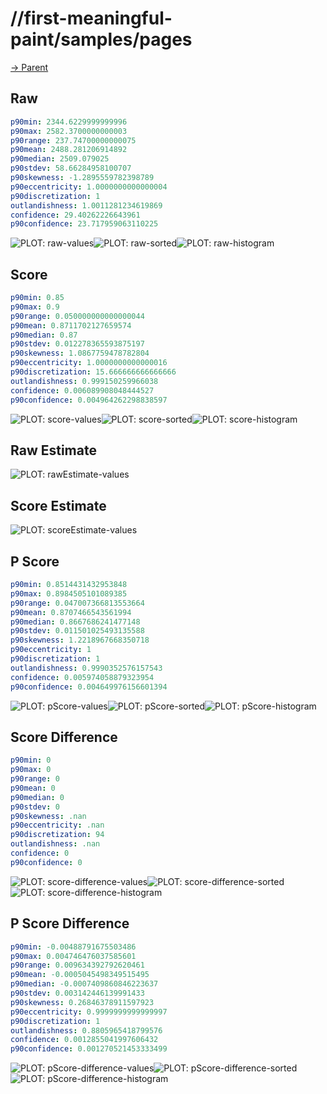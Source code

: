 
# //first-meaningful-paint/samples/pages

[→ Parent](../..)


## Raw


```yaml
p90min: 2344.6229999999996
p90max: 2582.3700000000003
p90range: 237.74700000000075
p90mean: 2488.281206914892
p90median: 2509.079025
p90stdev: 58.66284958100707
p90skewness: -1.2895559782398789
p90eccentricity: 1.0000000000000004
p90discretization: 1
outlandishness: 1.0011281234619869
confidence: 29.40262226643961
p90confidence: 23.717959063110225

```

![PLOT: raw-values](./raw/values.svg)![PLOT: raw-sorted](./raw/sorted.svg)![PLOT: raw-histogram](./raw/histogram.svg)
## Score


```yaml
p90min: 0.85
p90max: 0.9
p90range: 0.050000000000000044
p90mean: 0.8711702127659574
p90median: 0.87
p90stdev: 0.012278365593875197
p90skewness: 1.0867759478782804
p90eccentricity: 1.0000000000000016
p90discretization: 15.666666666666666
outlandishness: 0.999150259966038
confidence: 0.006089908048444527
p90confidence: 0.004964262298838597

```

![PLOT: score-values](./score/values.svg)![PLOT: score-sorted](./score/sorted.svg)![PLOT: score-histogram](./score/histogram.svg)
## Raw Estimate

![PLOT: rawEstimate-values](./rawEstimate/values.svg)
## Score Estimate

![PLOT: scoreEstimate-values](./scoreEstimate/values.svg)
## P Score


```yaml
p90min: 0.8514431432953848
p90max: 0.8984505101089385
p90range: 0.047007366813553664
p90mean: 0.8707466543561994
p90median: 0.8667686241477148
p90stdev: 0.011501025493135588
p90skewness: 1.2218967668350718
p90eccentricity: 1
p90discretization: 1
outlandishness: 0.9990352576157543
confidence: 0.005974058879323954
p90confidence: 0.004649976156601394

```

![PLOT: pScore-values](./pScore/values.svg)![PLOT: pScore-sorted](./pScore/sorted.svg)![PLOT: pScore-histogram](./pScore/histogram.svg)
## Score Difference


```yaml
p90min: 0
p90max: 0
p90range: 0
p90mean: 0
p90median: 0
p90stdev: 0
p90skewness: .nan
p90eccentricity: .nan
p90discretization: 94
outlandishness: .nan
confidence: 0
p90confidence: 0

```

![PLOT: score-difference-values](./score-difference/values.svg)![PLOT: score-difference-sorted](./score-difference/sorted.svg)![PLOT: score-difference-histogram](./score-difference/histogram.svg)
## P Score Difference


```yaml
p90min: -0.00488791675503486
p90max: 0.004746476037585601
p90range: 0.009634392792620461
p90mean: -0.0005045498349515495
p90median: -0.0007409860846223637
p90stdev: 0.003142446139991433
p90skewness: 0.26846378911597923
p90eccentricity: 0.9999999999999997
p90discretization: 1
outlandishness: 0.8805965418799576
confidence: 0.0012855041997606432
p90confidence: 0.001270521453333499

```

![PLOT: pScore-difference-values](./pScore-difference/values.svg)![PLOT: pScore-difference-sorted](./pScore-difference/sorted.svg)![PLOT: pScore-difference-histogram](./pScore-difference/histogram.svg)